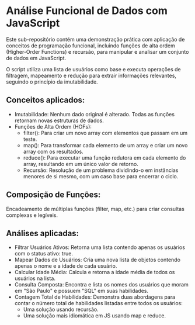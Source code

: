 # Análise Funcional de Dados com JavaScript
Este sub-repositório contém uma demonstração prática com aplicação de conceitos de programação funcional, incluindo funções de alta ordem (Higher-Order Functions) e recursão, para manipular e analisar um conjunto de dados em JavaScript.

O script utiliza uma lista de usuários como base e executa operações de filtragem, mapeamento e redução para extrair informações relevantes, seguindo o princípio da imutabilidade.

## Conceitos aplicados:

- Imutabilidade: Nenhum dado original é alterado. Todas as funções retornam novas estruturas de dados.
- Funções de Alta Ordem (HOFs):
    - filter(): Para criar um novo array com elementos que passam em um teste.
    - map(): Para transformar cada elemento de um array e criar um novo array com os resultados.
    - reduce(): Para executar uma função redutora em cada elemento do array, resultando em um único valor de retorno.
    - Recursão: Resolução de um problema dividindo-o em instâncias menores de si mesmo, com um caso base para encerrar o ciclo.

## Composição de Funções: 

Encadeamento de múltiplas funções (filter, map, etc.) para criar consultas complexas e legíveis.

## Análises aplicadas:

- Filtrar Usuários Ativos: Retorna uma lista contendo apenas os usuários com o status ativo: true.
- Mapear Dados de Usuários: Cria uma nova lista de objetos contendo apenas o nome e a idade de cada usuário.
- Calcular Idade Média: Calcula e retorna a idade média de todos os usuários na lista.
- Consulta Composta: Encontra e lista os nomes dos usuários que moram em "São Paulo" e possuem "SQL" em suas habilidades.
- Contagem Total de Habilidades: Demonstra duas abordagens para contar o número total de habilidades listadas entre todos os usuários:
    - Uma solução usando recursão.
    - Uma solução mais idiomática em JS usando map e reduce.